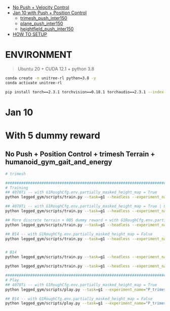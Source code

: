 
- [No Push + Velocity Control](#no-push--velocity-control)
- [Jan 10 with Push + Position Control](#jan-10-with-push--position-control)
  - [trimesh\_push\_inter150](#trimesh_push_inter150)
  - [plane\_push\_inter150](#plane_push_inter150)
  - [heightfield\_push\_inter150](#heightfield_push_inter150)
- [HOW TO SETUP](#how-to-setup)

# ENVIRONMENT
> Ubuntu 20 + CUDA 12.1 + python 3.8
```zsh
conda create -n unitree-rl python=3.8 -y
conda activate unitree-rl

pip install torch==2.3.1 torchvision==0.18.1 torchaudio==2.3.1 --index-url https://download.pytorch.org/whl/cu121

```

# Jan 10

# With 5 dummy reward
## No Push + Position Control + trimesh Terrain + humanoid_gym_gait_and_energy
```zsh
# trimesh

############################################################################################################
# Training
## 4070Ti -- with G1RoughCfg.env.partially_masked_height_map = True
python legged_gym/scripts/train.py --task=g1 --headless --experiment_name="P_trimesh_no_push_large_nn_add_01_reward_with_humanoid_gym_gait_and_energy_passHeight2Critic" --run_name="obs_partial_height"

## 4070Ti -- with G1RoughCfg.env.partially_masked_height_map = True | 00 dummy reward
python legged_gym/scripts/train.py --task=g1 --headless --experiment_name="track_x2_NO_STAIR_P_trimesh_no_push_large_nn_add_00_reward_with_humanoid_gym_gait_and_energy_passHeight2Critic" --run_name="obs_partial_height"

## More discrete terrain + 005 dummy reward + with G1RoughCfg.env.partially_masked_height_map = True
python legged_gym/scripts/train.py --task=g1 --headless --experiment_name="track_x5_MORE_DISCRETE_NO_STAIR_P_trimesh_no_push_large_nn_add_005_reward_with_humanoid_gym_gait_and_energy_passHeight2Critic" --run_name="obs_partial_height"

## B14 -- with G1RoughCfg.env.partially_masked_height_map = False
python legged_gym/scripts/train.py --task=g1 --headless --experiment_name="P_trimesh_no_push_large_nn_add_01_reward_with_humanoid_gym_gait_and_energy_passHeight2Critic" --run_name="obs_full_height"


# B14
python legged_gym/scripts/train.py --task=g1 --headless --experiment_name="track_x2_MORE_DISCRETE_NO_STAIR_P_trimesh_no_push_large_nn_add_005_reward_with_humanoid_gym_gait_and_energy_passHeight2Critic" --run_name="obs_partial_height"

python legged_gym/scripts/train.py --task=g1 --headless --experiment_name="track_x5_MORE_DISCRETE_NO_STAIR_P_trimesh_no_push_large_nn_add_005_reward_with_humanoid_gym_gait_and_energy_passHeight2Critic" --run_name="obs_full_height"

############################################################################################################
# Play
## 4070Ti -- with G1RoughCfg.env.partially_masked_height_map = True
python legged_gym/scripts/play.py --task=g1 --experiment_name="P_trimesh_no_push_large_nn_add_01_reward_with_humanoid_gym_gait_and_energy_passHeight2Critic" --load_run="Jan10_23-57-21_obs_partial_height"

## B14 -- with G1RoughCfg.env.partially_masked_height_map = False
python legged_gym/scripts/play.py --task=g1 --experiment_name="P_trimesh_no_push_large_nn_add_01_reward_with_humanoid_gym_gait_and_energy_passHeight2Critic" --load_run="Jan10_23-57-21_obs_full_height"
```